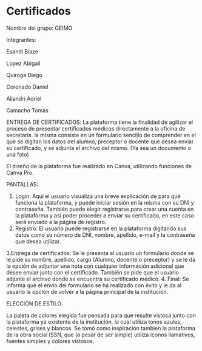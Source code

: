 # Certificados
Nombre del grupo: GEIMO

Integrantes:

  Esandi Blaze

  Lopez Abigail

  Quiroga Diego

  Coronado Daniel

  Aliandri Adriel

  Camacho Tomás

ENTREGA DE CERTIFICADOS:
  La plataforma tiene la finalidad de agilizar el proceso de presentar certificados médicos directamente a la oficina de secretaría.
la misma consiste en un formulario sencillo de comprender en el que se digitan los datos del alumno, preceptor o docente que desea
enviar su certificado, y se adjunta el archivo del mismo. (Ya sea un documento o una foto)

  El diseño de la plataforma fue realizado en Canva, utilizando funciones de Canva Pro.

PANTALLAS:
  1. Login: Aquí el usuario visualiza una breve explicación de para qué funciona la plataforma, y puede iniciar sesión en la misma
     con su DNI y contraseña. También puede elegir registrarse para crear una cuenta en la plataforma y así poder proceder a enviar
     su certificado, en este caso será enviado a la página de registro.
  2. Registro: El usuario puede registrarse en la plataforma digitando sus datos como su número de DNI, nombre, apellido, e-mail y
     la contraseña que desea utilizar.

  3.Entrega de certificados: Se le presenta al usuario un formulario donde se le pide su nombre, apellido, cargo (Alumno, docente
     o preceptor) y se le da la opción de adjuntar una nota con cualquier información adicional que desee enviar junto con el
     certificado. También se pide que el usuario adjunte el archivo donde se encuentra su certificado médico.
  4. Final: Se informa que el envío del formulario se ha realizado con éxito y le da al usuario la opción de volver a la página
     principal de la institución.

ELECCIÓN DE ESTILO: 

  La paleta de colores elegida fue pensada para que resulte vistosa junto con la plataforma ya existente de la institución, la cual
utiliza tonos azules, celestes, grises y blancos. Se tomó como inspiración tambien la plataforma de la obra social ISSN, que (a pesar
de ser simple) utiliza íconos llamativos, fuentes simples y colores vistosos.
